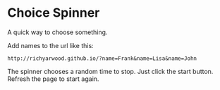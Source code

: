 # Choice Spinner

A quick way to choose something.

Add names to the url like this:

```
http://richyarwood.github.io/?name=Frank&name=Lisa&name=John
```

The spinner chooses a random time to stop. Just click the start button. Refresh the page to start again.
